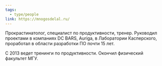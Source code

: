```yaml
---
tags:
  - type/people
link: https://mnogosdelal.ru/
---
```

Прокрастинатолог, специалист по продуктивности, тренер. Руководил проектами в компаниях DC BARS, Auriga, в Лаборатории Касперского, проработал в области разработки ПО почти 15 лет.

С 2013 ведет тренинги по продуктивности. Окончил физический факультет МГУ.